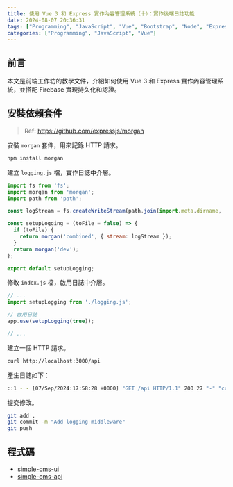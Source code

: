 ```yaml
---
title: 使用 Vue 3 和 Express 實作內容管理系統（十）：實作後端日誌功能
date: 2024-08-07 20:36:31
tags: ["Programming", "JavaScript", "Vue", "Bootstrap", "Node", "Express", "Firebase", "Firestore", "CMS"]
categories: ["Programming", "JavaScript", "Vue"]
---
```


## 前言

本文是前端工作坊的教學文件，介紹如何使用 Vue 3 和 Express 實作內容管理系統，並搭配 Firebase 實現持久化和認證。

## 安裝依賴套件

> Ref: <https://github.com/expressjs/morgan>

安裝 `morgan` 套件，用來記錄 HTTP 請求。

```bash
npm install morgan
```

建立 `logging.js` 檔，實作日誌中介層。

```js
import fs from 'fs';
import morgan from 'morgan';
import path from 'path';

const logStream = fs.createWriteStream(path.join(import.meta.dirname, 'access.log'), { flags: 'a' });

const setupLogging = (toFile = false) => {
  if (toFile) {
    return morgan('combined', { stream: logStream });
  }
  return morgan('dev');
};

export default setupLogging;
```

修改 `index.js` 檔，啟用日誌中介層。

```js
// ...
import setupLogging from './logging.js';

// 啟用日誌
app.use(setupLogging(true));

// ...
```

建立一個 HTTP 請求。

```bash
curl http://localhost:3000/api
```

產生日誌如下：

```bash
::1 - - [07/Sep/2024:17:58:28 +0000] "GET /api HTTP/1.1" 200 27 "-" "curl/8.4.0"
```

提交修改。

```bash
git add .
git commit -m "Add logging middleware"
git push
```

## 程式碼

- [simple-cms-ui](https://github.com/memochou1993/simple-cms-ui)
- [simple-cms-api](https://github.com/memochou1993/simple-cms-api)
